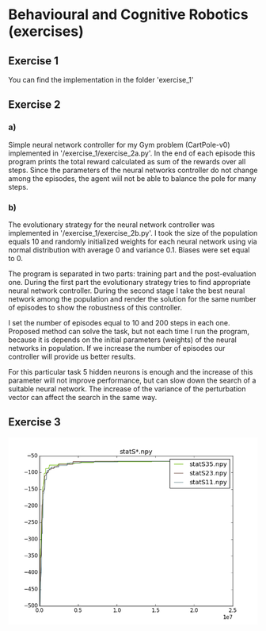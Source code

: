 # Behavioural and Cognitive Robotics (exercises)

## Exercise 1

You can find the implementation in the folder 'exercise_1'

## Exercise 2

### a)

Simple neural network controller for my Gym problem (CartPole-v0) implemented in '/exercise_1/exercise_2a.py'. In the end of each episode this program prints the total reward calculated as sum of the rewards over all steps. Since the parameters of the neural networks controller do not change among the episodes, the agent wiil not be able to balance the pole for many steps.

### b)

The evolutionary strategy for the neural network controller was implemented in '/exercise_1/exercise_2b.py'. I took the size of the population equals 10 and randomly initialized weights for each neural network using via normal distribution with average 0 and variance 0.1. Biases were set equal to 0.

The program is separated in two parts: training part and the post-evaluation one. During the first part the evolutionary strategy tries to find appropriate neural network controller. During the second stage I take the best neural network among the population and render the solution for the same number of episodes to show the robustness of this controller. 

I set the number of episodes equal to 10 and 200 steps in each one. Proposed method can solve the task, but not each time I run the program, because it is depends on the initial parameters (weights) of the neural networks in population. If we increase the number of episodes our controller will provide us better results. 

For this particular task 5 hidden neurons is enough and the increase of this parameter will not improve performance, but can slow down the search of a suitable neural network. The increase of the variance of the perturbation vector can affect the search in the same way.

## Exercise 3

![Results](./exercise_3/plotstat.png)